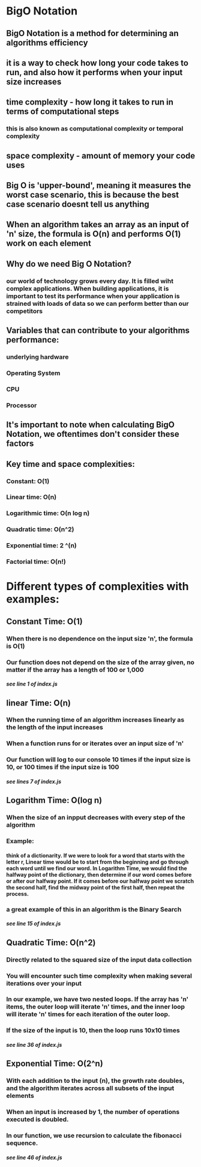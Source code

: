 # BigO Notation

## BigO Notation is a method for determining an algorithms efficiency

## it is a way to check how long your code takes to run, and also how it performs when your input size increases

## time complexity - how long it takes to run in terms of computational steps

### this is also known as computational complexity or temporal complexity


## space complexity - amount of memory your code uses

## Big O is 'upper-bound', meaning it measures the worst case scenario, this is because the best case scenario doesnt tell us anything

## When an algorithm takes an array as an input of 'n' size, the formula is O(n) and performs O(1) work on each element

## Why do we need Big O Notation?

### our world of technology grows every day. It is filled wiht complex applications. When building applications, it is important to test its performance when your application is strained with loads of data so we can perform better than our competitors


## Variables that can contribute to your algorithms performance:

### underlying hardware
### Operating System
### CPU
### Processor


## It's important to note when calculating BigO Notation, we oftentimes don't consider these factors

## Key time and space complexities:

### Constant: O(1)
### Linear time: O(n)
### Logarithmic time: O(n log n)
### Quadratic time: O(n^2)
### Exponential time: 2 ^(n)
### Factorial time: O(n!)


# Different types of complexities with examples:

## Constant Time: O(1)
### When there is no dependence on the input size 'n', the formula is O(1)
### Our function does not depend on the size of the array given, no matter if the array has a length of 100 or 1,000
##### see line 1 of index.js


## linear Time: O(n)
### When the running time of an algorithm increases linearly as the length of the input increases
### When a function runs for or iterates over an input size of 'n'
### Our function will log to our console 10 times if the input size is 10, or 100 times if the input size is 100
##### see lines 7 of index.js


## Logarithm Time: O(log n)
### When the size of an inpput decreases with every step of the algorithm
### Example:
#### think of a dictionarity. If we were to look for a word that starts with the letter r, Linear time would be to start from the beginning and go through each word until we find our word. In Logarithm Time, we would find the halfway point of the dictionary, then determine if our word comes before or after our halfway point. If it comes before our halfway point we scratch the second half, find the midway point of the first half, then repeat the process.

### a great example of this in an algorithm is the Binary Search
##### see line 15 of index.js


## Quadratic Time: O(n^2)
### Directly related to the squared size of the input data collection
### You will encounter such time complexity when making several iterations over your input
### In our example, we have two nested loops. If the array has 'n' items, the outer loop will iterate 'n' times, and the inner loop will iterate 'n' times for each iteration of the outer loop.
### If the size of the input is 10, then the loop runs 10x10 times
##### see line 36 of index.js


## Exponential Time: O(2^n)
### With each addition to the input (n), the growth rate doubles, and the algorithm iterates across all subsets of the input elements
### When an input is increased by 1, the number of operations executed is doubled.
### In our function, we use recursion to calculate the fibonacci sequence.
##### see line 46 of index.js